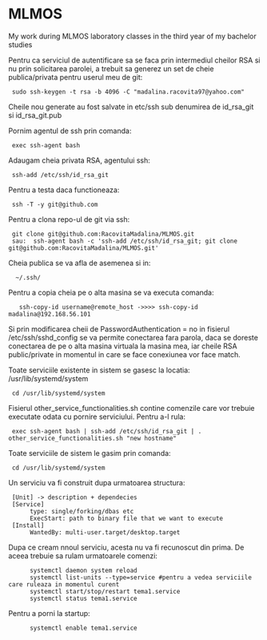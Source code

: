 # MLMOS
My work during MLMOS laboratory classes in the third year of my bachelor studies

Pentru ca serviciul de autentificare sa se faca prin intermediul cheilor RSA
si nu prin solicitarea parolei, a trebuit sa generez un set de cheie publica/privata
pentru userul meu de git:

     sudo ssh-keygen -t rsa -b 4096 -C "madalina.racovita97@yahoo.com"

Cheile nou generate au fost salvate in etc/ssh sub denumirea de id_rsa_git si id_rsa_git.pub

Pornim agentul de ssh prin comanda: 
     
     exec ssh-agent bash

Adaugam cheia privata RSA, agentului ssh: 
      
     ssh-add /etc/ssh/id_rsa_git

Pentru a testa daca functioneaza: 
      
     ssh -T -y git@github.com
     
Pentru a clona repo-ul de git via ssh: 

     git clone git@github.com:RacovitaMadalina/MLMOS.git
     sau:  ssh-agent bash -c 'ssh-add /etc/ssh/id_rsa_git; git clone git@github.com:RacovitaMadalina/MLMOS.git'
     
Cheia publica se va afla de asemenea si in:

      ~/.ssh/
      
Pentru a copia cheia pe o alta masina se va executa comanda:
     
       ssh-copy-id username@remote_host ->>>> ssh-copy-id madalina@192.168.56.101
    
Si prin modificarea cheii de PasswordAuthentication = no in fisierul /etc/ssh/sshd_config se va permite conectarea fara parola, 
daca se doreste conectarea de pe o alta masina virtuala la masina mea, iar cheile RSA public/private in momentul in care se face conexiunea vor face match.

Toate serviciile existente in sistem se gasesc la locatia: /usr/lib/systemd/system

     cd /usr/lib/systemd/system
     
Fisierul other_service_functionalities.sh contine comenzile care vor trebuie executate odata cu pornire serviciului. Pentru a-l rula:
     
     exec ssh-agent bash | ssh-add /etc/ssh/id_rsa_git | . other_service_functionalities.sh "new hostname"
     
Toate serviciile de sistem le gasim prin comanda:
     
     cd /usr/lib/systemd/system 

Un serviciu va fi construit dupa urmatoarea structura:

     [Unit] -> description + dependecies
     [Service]
          type: single/forking/dbas etc
          ExecStart: path to binary file that we want to execute
     [Install]
          WantedBy: multi-user.target/desktop.target
          
Dupa ce cream nnoul serviciu, acesta nu va fi recunoscut din prima. De aceea trebuie sa rulam urmatoarele comenzi:
     
          systemctl daemon system reload
          systemctl list-units --type=service #pentru a vedea serviciile care ruleaza in momentul curent
          systemctl start/stop/restart tema1.service
          systemctl status tema1.service
          
Pentru a porni la startup:
          
          systemctl enable tema1.service
